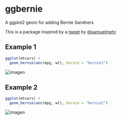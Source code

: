 # ggbernie
A ggplot2 geom for adding Bernie Sandners

This is a package inspired by a [tweet](https://twitter.com/samuelmehr/status/1352348108013895693) by [@samuelmehr](https://twitter.com/samuelmehr)


## Example 1
```r
ggplot(mtcars) +
  geom_bernie(aes(mpg, wt), bernie = "bernie1")
```
![imagen](https://user-images.githubusercontent.com/67192157/105496237-80897b00-5cbd-11eb-996a-b77e89011b31.png)


## Example 2


```r
ggplot(mtcars) +
  geom_bernie(aes(mpg, wt), bernie = "bernie2")
```

![imagen](https://user-images.githubusercontent.com/67192157/105496133-5cc63500-5cbd-11eb-8343-aae625f2ca21.png)
